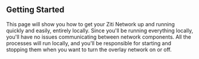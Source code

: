 ## Getting Started ##

This page will show you how to get your Ziti Network up and running quickly and easily, entirely locally. Since you'll be running everything locally, you'll have no issues communicating between network components. All the processes will run locally, and you'll be responsible for starting and stopping them when you want to turn the overlay network on or off.